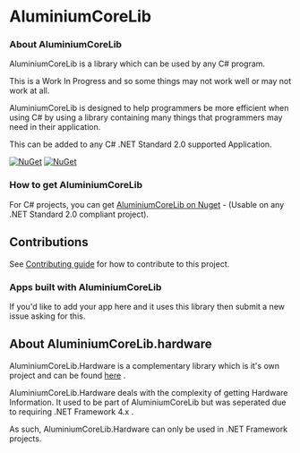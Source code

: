 # AluminiumCoreLib

### About AluminiumCoreLib
AluminiumCoreLib is a library which can be used by any C# program.

This is a Work In Progress and so some things may not work well or may not work at all.

AluminiumCoreLib is designed to help programmers be more efficient when using C# by using a library containing many things that programmers may need in their application.

This can be added to any C# .NET Standard 2.0 supported Application.

[![NuGet](https://img.shields.io/nuget/v/AluminiumCoreLib.svg)](https://www.nuget.org/packages/AluminiumCoreLib/) [![NuGet](https://img.shields.io/nuget/dt/AluminiumCoreLib.svg)](https://www.nuget.org/packages/AluminiumCoreLib/)

### How to get AluminiumCoreLib

For C# projects, you can get [AluminiumCoreLib on Nuget](https://www.nuget.org/packages/AluminiumCoreLib/) - (Usable on any .NET Standard 2.0 compliant project).


## Contributions
See [Contributing guide](https://github.com/AluminiumTech/AluminiumCoreLib/blob/master/CONTRIBUTING.md) for how to contribute to this project.

### Apps built with AluminiumCoreLib
If you'd like to add your app here and it uses this library then submit a new issue asking for this.

## About AluminiumCoreLib.hardware
AluminiumCoreLib.Hardware is a complementary library which is it's own project and can be found [here](https://github.com/AluminiumTech/AluminiumCoreLib.Hardware) .

AluminiumCoreLib.Hardware deals with the complexity of getting Hardware Information. It used to be part of AluminiumCoreLib but was seperated due to requiring .NET Framework 4.x .

As such, AluminiumCoreLib.Hardware can only be used in .NET Framework projects.
